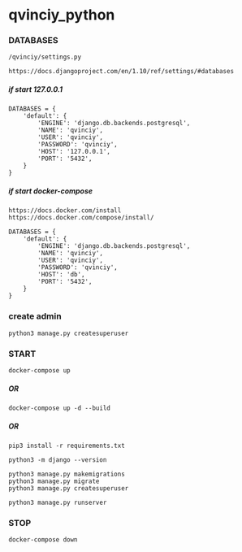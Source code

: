 # qvinciy_python

### DATABASES

    /qvinciy/settings.py

    https://docs.djangoproject.com/en/1.10/ref/settings/#databases
    
##### if start 127.0.0.1
``` 
DATABASES = {
    'default': {
        'ENGINE': 'django.db.backends.postgresql',
        'NAME': 'qvinciy',
        'USER': 'qvinciy',
        'PASSWORD': 'qvinciy',
        'HOST': '127.0.0.1',
        'PORT': '5432',
    }
}
```

##### if start docker-compose

    https://docs.docker.com/install
    https://docs.docker.com/compose/install/
    
``` 
DATABASES = {
    'default': {
        'ENGINE': 'django.db.backends.postgresql',
        'NAME': 'qvinciy',
        'USER': 'qvinciy',
        'PASSWORD': 'qvinciy',
        'HOST': 'db',
        'PORT': '5432',
    }
}
```

### create admin

    python3 manage.py createsuperuser

### START

    docker-compose up

##### OR

    docker-compose up -d --build
    
##### OR

    pip3 install -r requirements.txt

    python3 -m django --version

    python3 manage.py makemigrations
    python3 manage.py migrate
    python3 manage.py createsuperuser

    python3 manage.py runserver

    
### STOP

    docker-compose down
